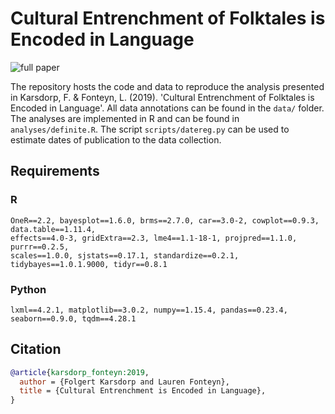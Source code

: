 # Cultural Entrenchment of Folktales is Encoded in Language 

![full paper](https://link)

The repository hosts the code and data to reproduce the analysis presented in Karsdorp,
F. & Fonteyn, L. (2019). 'Cultural Entrenchment of Folktales is Encoded in Language'. All
data annotations can be found in the `data/` folder. The analyses are implemented in R and
can be found in `analyses/definite.R`. The script `scripts/datereg.py` can be used to
estimate dates of publication to the data collection.

## Requirements

### R

```
OneR==2.2, bayesplot==1.6.0, brms==2.7.0, car==3.0-2, cowplot==0.9.3, data.table==1.11.4,
effects==4.0-3, gridExtra==2.3, lme4==1.1-18-1, projpred==1.1.0, purrr==0.2.5,
scales==1.0.0, sjstats==0.17.1, standardize==0.2.1, tidybayes==1.0.1.9000, tidyr==0.8.1
```

### Python

```
lxml==4.2.1, matplotlib==3.0.2, numpy==1.15.4, pandas==0.23.4, seaborn==0.9.0, tqdm==4.28.1
```

## Citation

``` bibtex
@article{karsdorp_fonteyn:2019,
  author = {Folgert Karsdorp and Lauren Fonteyn},
  title = {Cultural Entrenchment is Encoded in Language},
}
```
